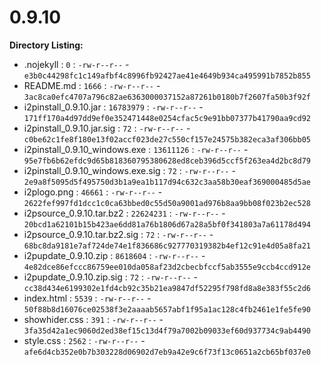 0.9.10
======

**Directory Listing:**

 - .nojekyll : `0` : `-rw-r--r--` - `e3b0c44298fc1c149afbf4c8996fb92427ae41e4649b934ca495991b7852b855`
 - README.md : `1666` : `-rw-r--r--` - `3ac8ca0efc4707a796c82ae6363000037152a87261b0180b7f2607fa50b3f92f`
 - i2pinstall_0.9.10.jar : `16783979` : `-rw-r--r--` - `171ff170a4d97dd9ef0e352471448e0254cfac5c9e91bb07377b41790aa9cd92`
 - i2pinstall_0.9.10.jar.sig : `72` : `-rw-r--r--` - `c0be62c1fe8f180e13f02accf023de27c550cf157e24575b382eca3af306bb05`
 - i2pinstall_0.9.10_windows.exe : `13611126` : `-rw-r--r--` - `95e7fb6b62efdc9d65b818360795380628ed8ceb396d5ccf5f263ea4d2bc8d79`
 - i2pinstall_0.9.10_windows.exe.sig : `72` : `-rw-r--r--` - `2e9a8f5095d5f495750d3b1a9ea1b117d94c632c3aa58b30eaf369000485d5ae`
 - i2plogo.png : `46661` : `-rw-r--r--` - `2622fef997fd1dcc1c0ca63bbed0c55d50a9001ad976b8aa9bb08f023b2ec528`
 - i2psource_0.9.10.tar.bz2 : `22624231` : `-rw-r--r--` - `20bcd1a62101b15b423ae6dd81a76b1806d67a28a5bf0f341803a7a61178d494`
 - i2psource_0.9.10.tar.bz2.sig : `72` : `-rw-r--r--` - `68bc8da9181e7af724de74e1f836686c927770319382b4ef12c91e4d05a8fa21`
 - i2pupdate_0.9.10.zip : `8618604` : `-rw-r--r--` - `4e82dce86efccc86759ee010da058af23d2cbecbfccf5ab3555e9ccb4ccd912e`
 - i2pupdate_0.9.10.zip.sig : `72` : `-rw-r--r--` - `cc38d434e6199302e1fd4cb92c35b21ea9847df52295f798fd8a8e383f55c2d6`
 - index.html : `5539` : `-rw-r--r--` - `50f88b8d16076ce02538f3e2aaaab5657abf1f95a1ac128c4fb2461e1fe5fe90`
 - showhider.css : `391` : `-rw-r--r--` - `3fa35d42a1ec9060d2ed38ef15c13d4f79a7002b09033ef60d937734c9ab4490`
 - style.css : `2562` : `-rw-r--r--` - `afe6d4cb352e0b7b303228d06902d7eb9a42e9c6f73f13c0651a2cb65bf037e0`
